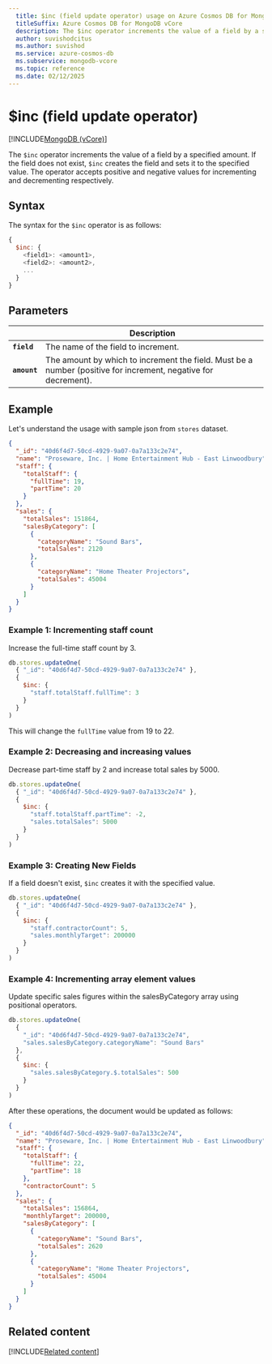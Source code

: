 ```yaml
---
  title: $inc (field update operator) usage on Azure Cosmos DB for MongoDB vCore
  titleSuffix: Azure Cosmos DB for MongoDB vCore
  description: The $inc operator increments the value of a field by a specified amount.
  author: suvishodcitus
  ms.author: suvishod
  ms.service: azure-cosmos-db
  ms.subservice: mongodb-vcore
  ms.topic: reference
  ms.date: 02/12/2025
---
```


# $inc (field update operator)

[!INCLUDE[MongoDB (vCore)](~/reusable-content/ce-skilling/azure/includes/cosmos-db/includes/appliesto-mongodb-vcore.md)]

The `$inc` operator increments the value of a field by a specified amount. If the field does not exist, `$inc` creates the field and sets it to the specified value. The operator accepts positive and negative values for incrementing and decrementing respectively.

## Syntax

The syntax for the `$inc` operator is as follows:

```javascript
{
  $inc: {
    <field1>: <amount1>,
    <field2>: <amount2>,
    ...
  }
}
```

## Parameters

| | Description |
| --- | --- |
| **`field`** | The name of the field to increment. |
| **`amount`** | The amount by which to increment the field. Must be a number (positive for increment, negative for decrement). |

## Example

Let's understand the usage with sample json from `stores` dataset.

```json
{
  "_id": "40d6f4d7-50cd-4929-9a07-0a7a133c2e74",
  "name": "Proseware, Inc. | Home Entertainment Hub - East Linwoodbury",
  "staff": {
    "totalStaff": {
      "fullTime": 19,
      "partTime": 20
    }
  },
  "sales": {
    "totalSales": 151864,
    "salesByCategory": [
      {
        "categoryName": "Sound Bars",
        "totalSales": 2120
      },
      {
        "categoryName": "Home Theater Projectors",
        "totalSales": 45004
      }
    ]
  }
}
```

### Example 1: Incrementing staff count

Increase the full-time staff count by 3.

```javascript
db.stores.updateOne(
  { "_id": "40d6f4d7-50cd-4929-9a07-0a7a133c2e74" },
  {
    $inc: {
      "staff.totalStaff.fullTime": 3
    }
  }
)
```

This will change the `fullTime` value from 19 to 22.

### Example 2: Decreasing and increasing values

Decrease part-time staff by 2 and increase total sales by 5000.

```javascript
db.stores.updateOne(
  { "_id": "40d6f4d7-50cd-4929-9a07-0a7a133c2e74" },
  {
    $inc: {
      "staff.totalStaff.partTime": -2,
      "sales.totalSales": 5000
    }
  }
)
```

### Example 3: Creating New Fields

If a field doesn't exist, `$inc` creates it with the specified value.

```javascript
db.stores.updateOne(
  { "_id": "40d6f4d7-50cd-4929-9a07-0a7a133c2e74" },
  {
    $inc: {
      "staff.contractorCount": 5,
      "sales.monthlyTarget": 200000
    }
  }
)
```

### Example 4: Incrementing array element values

Update specific sales figures within the salesByCategory array using positional operators.

```javascript
db.stores.updateOne(
  { 
    "_id": "40d6f4d7-50cd-4929-9a07-0a7a133c2e74",
    "sales.salesByCategory.categoryName": "Sound Bars"
  },
  {
    $inc: {
      "sales.salesByCategory.$.totalSales": 500
    }
  }
)
```

After these operations, the document would be updated as follows:

```json
{
  "_id": "40d6f4d7-50cd-4929-9a07-0a7a133c2e74",
  "name": "Proseware, Inc. | Home Entertainment Hub - East Linwoodbury",
  "staff": {
    "totalStaff": {
      "fullTime": 22,
      "partTime": 18
    },
    "contractorCount": 5
  },
  "sales": {
    "totalSales": 156864,
    "monthlyTarget": 200000,
    "salesByCategory": [
      {
        "categoryName": "Sound Bars",
        "totalSales": 2620
      },
      {
        "categoryName": "Home Theater Projectors",
        "totalSales": 45004
      }
    ]
  }
}
```

## Related content

[!INCLUDE[Related content](../includes/related-content.md)]